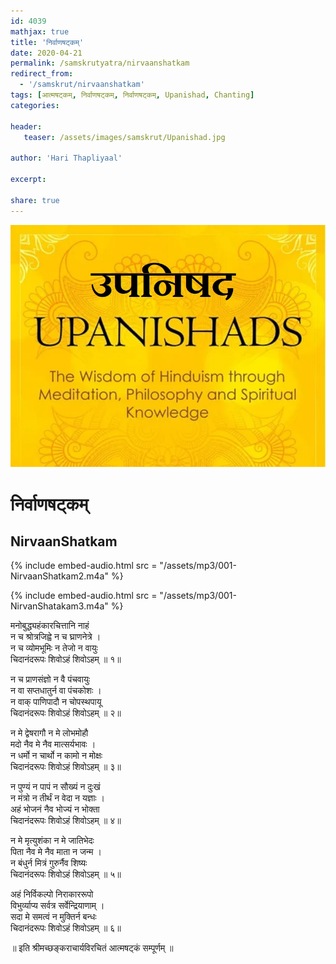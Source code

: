 ```yaml
---    
id: 4039    
mathjax: true    
title: 'निर्वाणषट्कम्'    
date: 2020-04-21    
permalink: /samskrutyatra/nirvaanshatkam
redirect_from: 
  - '/samskrut/nirvaanshatkam'
tags: [आत्मषट्कम्, निर्वाणषट्कम्, निर्वाणषट्कम्, Upanishad, Chanting]    
categories:    
    
header:    
   teaser: /assets/images/samskrut/Upanishad.jpg    
    
author: 'Hari Thapliyaal'    
    
excerpt:    
    
share: true    
---    
```

    
![](/assets/images/samskrut/Upanishad.jpg)    
    
# निर्वाणषट्कम्     
## NirvaanShatkam    
    
{% include embed-audio.html src = "/assets/mp3/001-NirvaanShatkam2.m4a" %}     
    
{% include embed-audio.html src = "/assets/mp3/001-NirvanShatakam3.m4a" %}     
        
मनोबुद्ध्यहंकारचित्तानि नाहं    
न च श्रोत्रजिह्वे न च घ्राणनेत्रे ।    
न च व्योमभूमिः न तेजो न वायुः    
चिदानंदरूपः शिवोऽहं शिवोऽहम् ॥ १॥    
    
न च प्राणसंज्ञो न वै पंचवायुः    
न वा सप्तधातुर्न वा पंचकोशः ।    
न वाक् पाणिपादौ न चोपस्थपायू    
चिदानंदरूपः शिवोऽहं शिवोऽहम् ॥ २॥    
    
न मे द्वेषरागौ न मे लोभमोहौ    
मदो नैव मे नैव मात्सर्यभावः ।    
न धर्मो न चार्थो न कामो न मोक्षः    
चिदानंदरूपः शिवोऽहं शिवोऽहम् ॥ ३॥    
    
न पुण्यं न पापं न सौख्यं न दुःखं    
न मंत्रो न तीर्थं न वेदा न यज्ञाः ।    
अहं भोजनं नैव भोज्यं न भोक्ता    
चिदानंदरूपः शिवोऽहं शिवोऽहम् ॥ ४॥    
    
न मे मृत्युशंका न मे जातिभेदः    
पिता नैव मे नैव माता न जन्म ।    
न बंधुर्न मित्रं गुरुर्नैव शिष्यः    
चिदानंदरूपः शिवोऽहं शिवोऽहम् ॥ ५॥    
    
अहं निर्विकल्पो निराकाररूपो    
विभुर्व्याप्य सर्वत्र सर्वेन्द्रियाणाम् ।    
सदा मे समत्वं न मुक्तिर्न बन्धः    
चिदानंदरूपः शिवोऽहं शिवोऽहम् ॥ ६॥    
    
॥ इति श्रीमच्छङ्कराचार्यविरचितं आत्मषट्कं सम्पूर्णम् ॥    
    
